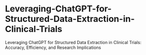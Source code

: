 # Leveraging-ChatGPT-for-Structured-Data-Extraction-in-Clinical-Trials
Leveraging ChatGPT for Structured Data Extraction in Clinical Trials: Accuracy, Efficiency, and Research Implications
